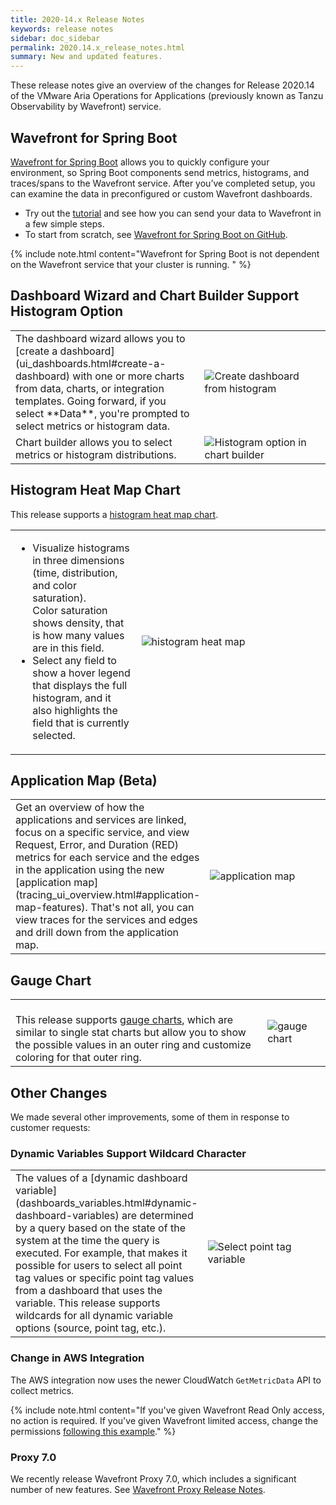 ```yaml
---
title: 2020-14.x Release Notes
keywords: release notes
sidebar: doc_sidebar
permalink: 2020.14.x_release_notes.html
summary: New and updated features.
---
```


These release notes give an overview of the changes for Release 2020.14 of the VMware Aria Operations for Applications (previously known as Tanzu Observability by Wavefront) service.

## Wavefront for Spring Boot
[Wavefront for Spring Boot](wavefront_springboot.html) allows you to quickly configure your environment, so Spring Boot components send metrics, histograms, and traces/spans to the Wavefront service. After you’ve completed setup, you can examine the data in preconfigured or custom Wavefront dashboards.
* Try out the [tutorial](wavefront_springboot_tutorial.html) and see how you can send your data to Wavefront in a few simple steps.
* To start from scratch, see [Wavefront for Spring Boot on GitHub](https://github.com/wavefrontHQ/wavefront-spring-boot).

{% include note.html content="Wavefront for Spring Boot is not dependent on the Wavefront service that your cluster is running. " %}

## Dashboard Wizard and Chart Builder Support Histogram Option

<table style="width: 100%;">
<tbody>
<tr>
<td width="60%" markdown="span">The dashboard wizard allows you to [create a dashboard](ui_dashboards.html#create-a-dashboard) with one or more charts from data, charts, or integration templates. Going forward, if you select **Data**, you're prompted to select metrics or histogram data.
</td>
<td width="40%"><img src="/images/create_dashboard_from_histogram.png" alt="Create dashboard from histogram"/>
</td>
</tr>
<tr>
<td width="60%" markdown="span">Chart builder allows you to select metrics or histogram distributions.
</td>
<td width="40%"><img src="images/chart_builder_histograms.png" alt="Histogram option in chart builder"/>
</td>
</tr>
</tbody>
</table>

## Histogram Heat Map Chart

This release supports a [histogram heat map chart](visualize_histograms.html#visualize-histogram-distributions-in-a-heat-map).

<table style="width: 100%;">
<tbody>
<tr>
<td width="40%">
<ul>
  <li> Visualize histograms in three dimensions (time, distribution, and color saturation). <br/>Color saturation shows density, that is how many values are in this field.</li>
  <li> Select any field to show a hover legend that displays the full histogram, and it also highlights the field that is currently selected.</li>
</ul>
</td>
<td width="60%"><img src="images/heat_map.png" alt="histogram heat map">
</td>
</tr>
</tbody>
</table>

## Application Map (Beta)

<table style="width: 100%;">
<tbody>
<tr>
<td width="40%" markdown="span">Get an overview of how the applications and services are linked, focus on a specific service, and view Request, Error, and Duration (RED) metrics for each service and the edges in the application using the new [application map](tracing_ui_overview.html#application-map-features). That's not all, you can view traces for the services and edges and drill down from the application map.
</td>
<td width="60%"><img src="images/tracing_application_map_release_notes.png" alt="application map">
</td>
</tr>
</tbody>
</table>

## Gauge Chart

<table style="width: 100%;">
<tbody>
<tr>
<td width="80%" markdown="span"><br>
This release supports <a href="ui_chart_reference.html#gauge-chart">gauge charts</a>, which are similar to single stat charts but allow you to show the possible values in an outer ring and customize coloring for that outer ring.
</td>
<td width="20%"><img src="images/gauge_chart_color_simple.png" alt="gauge chart">
</td>
</tr>
</tbody>
</table>

## Other Changes

We made several other improvements, some of them in response to customer requests:

### Dynamic Variables Support Wildcard Character

<table style="width: 100%;">
<tbody>
<tr>
<td width="40%" markdown="span">The values of a [dynamic dashboard variable](dashboards_variables.html#dynamic-dashboard-variables) are determined by a query based on the state of the system at the time the query is executed. For example, that makes it possible for users to select all point tag values or specific point tag values from a dashboard that uses the variable. This release supports wildcards for all dynamic variable options (source, point tag, etc.).
</td>
<td width="60%"><img src="/images/select_point_tag_variable.png" alt="Select point tag variable"/>
</td>
</tr>
</tbody>
</table>



### Change in AWS Integration

The AWS integration now uses the newer CloudWatch `GetMetricData` API to collect metrics.

{% include note.html content="If you've given Wavefront Read Only access, no action is required. If you've given Wavefront limited access, change the permissions [following this example](integrations_aws_overview.html#create-iam-policy-to-specify-limited-access)." %}

### Proxy 7.0

We recently release Wavefront Proxy 7.0, which includes a significant number of new features. See [Wavefront Proxy Release Notes](proxies_versions.html).

<!---
This change moved to the next release

### Additions to ~query.*.scanned Internal Metrics

New internal metrics allow you to monitor histograms and spans. The result is the following:

<table style="width: 100%;">
<tbody>
<tr>
<td width="30%">~query.summaries_scanned</td>
<td width="70%">Per-second rate at which metrics are being queried from dashboards, alerts, charts or API calls.
</td>
</tr>
<tr>
<td width="30%">~query.spans_scanned</td>
<td width="70%">Per-second rate at which spans are being queried from dashboards, alerts, charts or API calls.
</td>
</tr>
<tr>
<td width="30%">~query.histograms_scanned</td>
<td width="70%">Per-second rate at which histograms are being queried from dashboards, alerts, charts or API calls.
</td>
</tr>
</tbody>
</table>
--->
